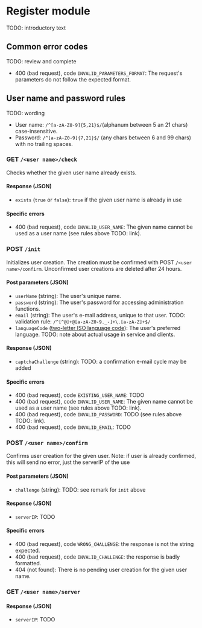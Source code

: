 # Register module

TODO: introductory text


## Common error codes

TODO: review and complete

* 400 (bad request), code `INVALID_PARAMETERS_FORMAT`: The request's parameters do not follow the expected format.


## User name and password rules

TODO: wording

* User name: `/^[a-zA-Z0-9]{5,21}$/`(alphanum between 5 an 21 chars) case-insensitive.
* Password:   `/^[a-zA-Z0-9]{7,21}$/` (any chars between 6 and 99 chars) with no trailing spaces.


### GET `/<user name>/check`

Checks whether the given user name already exists.

#### Response (JSON)

* `exists` (`true` or `false`): `true` if the given user name is already in use

#### Specific errors

* 400 (bad request), code `INVALID_USER_NAME`: The given name cannot be used as a user name (see rules above TODO: link).

### POST `/init`

Initializes user creation. The creation must be confirmed with POST `/<user name>/confirm`. Unconfirmed user creations are deleted after 24 hours.

#### Post parameters (JSON)

* `userName` (string): The user's unique name.
* `password` (string): The user's password for accessing administration functions.
* `email` (string): The user's e-mail address, unique to that user. TODO: validation rule: `/^[^@]+@[a-zA-Z0-9._-]+\.[a-zA-Z]+$/`
* `languageCode` ([two-letter ISO language code](/DataTypes#TODO)): The user's preferred language. TODO: note about actual usage in service and clients.

#### Response (JSON)

* `captchaChallenge` (string): TODO: a confirmation e-mail cycle may be added 
   
#### Specific errors

* 400 (bad request), code `EXISTING_USER_NAME`: TODO
* 400 (bad request), code `INVALID_USER_NAME`: The given name cannot be used as a user name (see rules above TODO: link).
* 400 (bad request), code `INVALID_PASSWORD`: TODO (see rules above TODO: link).
* 400 (bad request), code `INVALID_EMAIL`: TODO

### POST `/<user name>/confirm`

Confirms user creation for the given user. 
Note: if user is already confirmed, this will send no error, just the serverIP of the use

#### Post parameters (JSON)

* `challenge` (string): TODO: see remark for `init` above

#### Response (JSON)

* `serverIP`: TODO

#### Specific errors

* 400 (bad request), code `WRONG_CHALLENGE`: the response is not the string expected.
* 400 (bad request), code `INVALID_CHALLENGE`: the response is badly formatted.
* 404 (not found): There is no pending user creation for the given user name.


### GET `/<user name>/server`

#### Response (JSON)

* `serverIP`: TODO